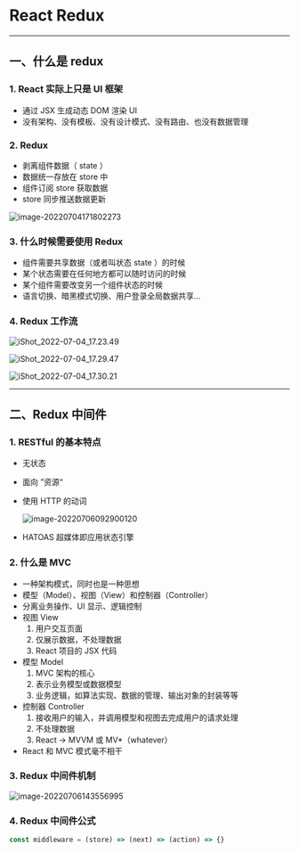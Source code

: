 #  React Redux

------

## 一、什么是 redux

### 1. React 实际上只是 UI 框架

+ 通过 JSX 生成动态 DOM 渲染 UI
+ 没有架构、没有模板、没有设计模式、没有路由、也没有数据管理

### 2. Redux

+ 剥离组件数据（ state ）
+ 数据统一存放在 store 中
+ 组件订阅 store 获取数据
+ store 同步推送数据更新

![image-20220704171802273](https://burt-markdown.oss-cn-shenzhen.aliyuncs.com/markdown/image-20220704171802273.png)

### 3. 什么时候需要使用 Redux

+ 组件需要共享数据（或者叫状态 state ）的时候
+ 某个状态需要在任何地方都可以随时访问的时候
+ 某个组件需要改变另一个组件状态的时候
+ 语言切换、暗黑模式切换、用户登录全局数据共享...

### 4. Redux 工作流

![iShot_2022-07-04_17.23.49](https://burt-markdown.oss-cn-shenzhen.aliyuncs.com/markdown/iShot_2022-07-04_17.23.49.png)

![iShot_2022-07-04_17.29.47](https://burt-markdown.oss-cn-shenzhen.aliyuncs.com/markdown/iShot_2022-07-04_17.29.47.png)

![iShot_2022-07-04_17.30.21](https://burt-markdown.oss-cn-shenzhen.aliyuncs.com/markdown/iShot_2022-07-04_17.30.21.png)

------



## 二、Redux 中间件

### 1. RESTful 的基本特点

+ 无状态

+ 面向 ”资源“

+ 使用 HTTP 的动词

  ![image-20220706092900120](https://burt-markdown.oss-cn-shenzhen.aliyuncs.com/markdown/image-20220706092900120.png)

+ HATOAS 超媒体即应用状态引擎

### 2. 什么是 MVC

+ 一种架构模式，同时也是一种思想
+ 模型（Model）、视图（View）和控制器（Controller）
+ 分离业务操作、UI 显示、逻辑控制
+ 视图 View
  1. 用户交互页面
  2. 仅展示数据，不处理数据
  3. React 项目的 JSX 代码
+ 模型 Model
  1. MVC 架构的核心
  2. 表示业务模型或数据模型
  3. 业务逻辑，如算法实现、数据的管理、输出对象的封装等等
+ 控制器 Controller
  1. 接收用户的输入，并调用模型和视图去完成用户的请求处理
  2. 不处理数据
  3. React -> MVVM 或 MV*（whatever）
+ React 和 MVC 模式毫不相干

### 3. Redux 中间件机制

![image-20220706143556995](https://burt-markdown.oss-cn-shenzhen.aliyuncs.com/markdown/image-20220706143556995.png)

### 4. Redux 中间件公式

```js
const middleware = (store) => (next) => (action) => {}
```

